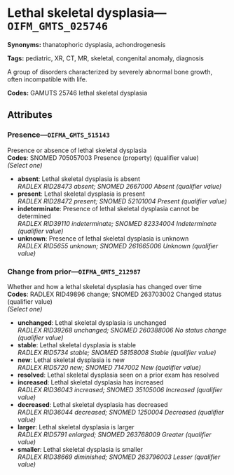 # Lethal skeletal dysplasia—`OIFM_GMTS_025746`

**Synonyms:** thanatophoric dysplasia, achondrogenesis

**Tags:** pediatric, XR, CT, MR, skeletal, congenital anomaly, diagnosis

A group of disorders characterized by severely abnormal bone growth, often incompatible with life.

**Codes:** GAMUTS 25746 lethal skeletal dysplasia

## Attributes

### Presence—`OIFMA_GMTS_515143`

Presence or absence of lethal skeletal dysplasia  
**Codes**: SNOMED 705057003 Presence (property) (qualifier value)  
*(Select one)*

- **absent**: Lethal skeletal dysplasia is absent  
_RADLEX RID28473 absent; SNOMED 2667000 Absent (qualifier value)_
- **present**: Lethal skeletal dysplasia is present  
_RADLEX RID28472 present; SNOMED 52101004 Present (qualifier value)_
- **indeterminate**: Presence of lethal skeletal dysplasia cannot be determined  
_RADLEX RID39110 indeterminate; SNOMED 82334004 Indeterminate (qualifier value)_
- **unknown**: Presence of lethal skeletal dysplasia is unknown  
_RADLEX RID5655 unknown; SNOMED 261665006 Unknown (qualifier value)_

### Change from prior—`OIFMA_GMTS_212987`

Whether and how a lethal skeletal dysplasia has changed over time  
**Codes**: RADLEX RID49896 change; SNOMED 263703002 Changed status (qualifier value)  
*(Select one)*

- **unchanged**: Lethal skeletal dysplasia is unchanged  
_RADLEX RID39268 unchanged; SNOMED 260388006 No status change (qualifier value)_
- **stable**: Lethal skeletal dysplasia is stable  
_RADLEX RID5734 stable; SNOMED 58158008 Stable (qualifier value)_
- **new**: Lethal skeletal dysplasia is new  
_RADLEX RID5720 new; SNOMED 7147002 New (qualifier value)_
- **resolved**: Lethal skeletal dysplasia seen on a prior exam has resolved  
- **increased**: Lethal skeletal dysplasia has increased  
_RADLEX RID36043 increased; SNOMED 35105006 Increased (qualifier value)_
- **decreased**: Lethal skeletal dysplasia has decreased  
_RADLEX RID36044 decreased; SNOMED 1250004 Decreased (qualifier value)_
- **larger**: Lethal skeletal dysplasia is larger  
_RADLEX RID5791 enlarged; SNOMED 263768009 Greater (qualifier value)_
- **smaller**: Lethal skeletal dysplasia is smaller  
_RADLEX RID38669 diminished; SNOMED 263796003 Lesser (qualifier value)_
